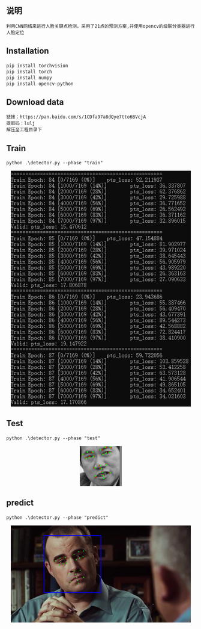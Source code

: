 ## 说明
	利用CNN网络来进行人脸关键点检测，采用了21点的预测方案,并使用opencv的级联分类器进行人脸定位

## Installation
	pip install torchvision
	pip install torch
	pip install numpy
	pip install opencv-python
	
## Download data
	链接：https://pan.baidu.com/s/1CDfa97a8dQye7tto6BVcjA 
	提取码：lulj
	解压至工程目录下

## Train
	python .\detector.py --phase "train"
<p align="center"><img src="output/train.png" width="480"\></p>

## Test
	python .\detector.py --phase "test"
<p align="center"><img src="output/test.png" width="112"\></p>
	
## predict
	python .\detector.py --phase "predict"
<p align="center"><img src="output/predict.png" width="480"\></p>
